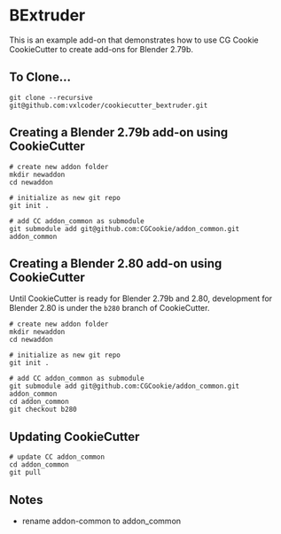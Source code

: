 # BExtruder

This is an example add-on that demonstrates how to use CG Cookie CookieCutter to create add-ons for Blender 2.79b.

## To Clone...

```
git clone --recursive git@github.com:vxlcoder/cookiecutter_bextruder.git
```

## Creating a Blender 2.79b add-on using CookieCutter

```
# create new addon folder
mkdir newaddon
cd newaddon

# initialize as new git repo
git init .

# add CC addon_common as submodule
git submodule add git@github.com:CGCookie/addon_common.git addon_common
```

## Creating a Blender 2.80 add-on using CookieCutter

Until CookieCutter is ready for Blender 2.79b and 2.80, development for Blender 2.80 is under the `b280` branch of CookieCutter.

```
# create new addon folder
mkdir newaddon
cd newaddon

# initialize as new git repo
git init .

# add CC addon_common as submodule
git submodule add git@github.com:CGCookie/addon_common.git addon_common
cd addon_common
git checkout b280
```

## Updating CookieCutter

```
# update CC addon_common
cd addon_common
git pull
```


## Notes

- rename addon-common to addon_common
